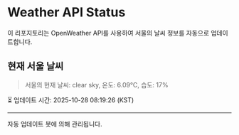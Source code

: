 
# Weather API Status

이 리포지토리는 OpenWeather API를 사용하여 서울의 날씨 정보를 자동으로 업데이트합니다.

## 현재 서울 날씨
> 서울의 현재 날씨: clear sky, 온도: 6.09°C, 습도: 17%

⏳ 업데이트 시간: 2025-10-28 08:19:26 (KST)

---
자동 업데이트 봇에 의해 관리됩니다.
